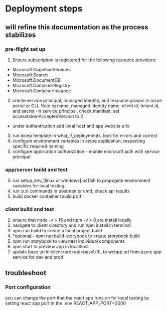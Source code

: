 # Deployment steps

## will refine this documentation as the process stabilizes

### pre-flight set up

1. Ensure subscription is registered for the following resource providers: 
- Microsoft.CognitiveServices
- Microsoft.Search
- Microsoft.DocumentDB
- Microsoft.ContainerRegistry
- Microsoft.ContainerInstance

2. create service principal, managed identity, and resource groups in azure portal or CLI.  Note rg name, managed identity name, client id, tenant id, and secret
-in service principal, check manifest, set accesstokenAcceptedVersion to 2
- under authentication add local host and app website urls
3. run bicep template in what_if_deployments, look for errors and correct
4. configure environment variables in azure application, respecting specific required naming
4. configure application authorization - enable microsoft auth with service principal

### app/server build and test
3. run setup_env_[linux or windows].ps1/sh to propogate environment variables for local testing
5. run curl commands in postman or cmd, check api results
6. build docker container (build.ps1)


### client build and test
1. ensure that node -v > 16 and npm -v > 8 are install locally
2. navigate to client directory and run npm install in terminal
3. npm run build to create a local project build
3. *optional  - npm run build-storybook to create storybook build
3. npm run storybook to view/test individual components
4. npm start to preview app in localhost
5. update base url in client>src>api>baseURL to webpp url from azure app service for dev and prod


## troubleshoot
### Port configuration
you can change the port that the react app runs on for local testing by setting react app port in the .env REACT_APP_PORT=3000


